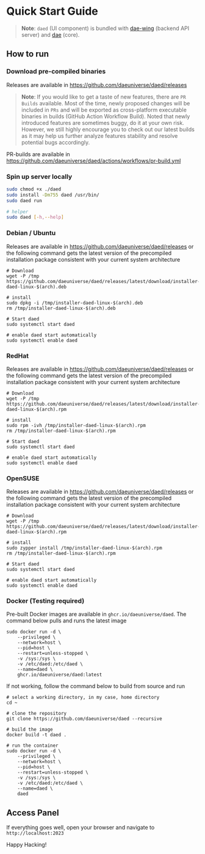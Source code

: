 # Quick Start Guide

> **Note**: `daed` (UI component) is bundled with [dae-wing](https://github.com/daeuniverse/dae-wing) (backend API server) and [dae](https://github.com/daeuniverse/dae) (core).

## How to run

### Download pre-compiled binaries

Releases are available in <https://github.com/daeuniverse/daed/releases>

> **Note**: If you would like to get a taste of new features, there are `PR Builds` available. Most of the time, newly proposed changes will be included in `PRs` and will be exported as cross-platform executable binaries in builds (GitHub Action Workflow Build). Noted that newly introduced features are sometimes buggy, do it at your own risk. However, we still highly encourage you to check out our latest builds as it may help us further analyze features stability and resolve potential bugs accordingly.

PR-builds are available in <https://github.com/daeuniverse/daed/actions/workflows/pr-build.yml>

### Spin up server locally

```bash
sudo chmod +x ./daed
sudo install -Dm755 daed /usr/bin/
sudo daed run

# helper
sudo daed [-h,--help]
```

### Debian / Ubuntu

Releases are available in <https://github.com/daeuniverse/daed/releases> or the following command gets the latest version of the precompiled installation package consistent with your current system architecture

``````shell
# Download
wget -P /tmp https://github.com/daeuniverse/daed/releases/latest/download/installer-daed-linux-$(arch).deb

# install
sudo dpkg -i /tmp/installer-daed-linux-$(arch).deb
rm /tmp/installer-daed-linux-$(arch).deb

# Start daed
sudo systemctl start daed

# enable daed start automatically
sudo systemctl enable daed
``````

### RedHat

Releases are available in <https://github.com/daeuniverse/daed/releases> or the following command gets the latest version of the precompiled installation package consistent with your current system architecture

``````shell
# Download
wget -P /tmp https://github.com/daeuniverse/daed/releases/latest/download/installer-daed-linux-$(arch).rpm

# install
sudo rpm -ivh /tmp/installer-daed-linux-$(arch).rpm
rm /tmp/installer-daed-linux-$(arch).rpm

# Start daed
sudo systemctl start daed

# enable daed start automatically
sudo systemctl enable daed
``````

### OpenSUSE

Releases are available in <https://github.com/daeuniverse/daed/releases> or the following command gets the latest version of the precompiled installation package consistent with your current system architecture

``````shell
# Download
wget -P /tmp https://github.com/daeuniverse/daed/releases/latest/download/installer-daed-linux-$(arch).rpm

# install
sudo zypper install /tmp/installer-daed-linux-$(arch).rpm
rm /tmp/installer-daed-linux-$(arch).rpm

# Start daed
sudo systemctl start daed

# enable daed start automatically
sudo systemctl enable daed
``````

### Docker (Testing required)

Pre-built Docker images are available in `ghcr.io/daeuniverse/daed`. The command below pulls and runs the latest image

```shell
sudo docker run -d \
    --privileged \
    --network=host \
    --pid=host \
    --restart=unless-stopped \
    -v /sys:/sys \
    -v /etc/daed:/etc/daed \
    --name=daed \
    ghcr.io/daeuniverse/daed:latest
```

If not working, follow the command below to build from source and run

```shell
# select a working directory, in my case, home directory
cd ~

# clone the repository
git clone https://github.com/daeuniverse/daed --recursive

# build the image
docker build -t daed .

# run the container
sudo docker run -d \
    --privileged \
    --network=host \
    --pid=host \
    --restart=unless-stopped \
    -v /sys:/sys \
    -v /etc/daed:/etc/daed \
    --name=daed \
    daed
```

## Access Panel

If everything goes well, open your browser and navigate to `http://localhost:2023`

Happy Hacking!
